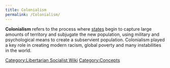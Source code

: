 ```yaml
---
title: Colonialism
permalink: /Colonialism/
---
```


**Colonialism** refers to the process where
[states](State_(Polity) "wikilink") begin to capture large amounts of
territory and subjugate the new population, using military and
psychological means to create a subservient population. Colonialism
played a key role in creating modern racism, global poverty and many
instabilities in the world.

[Category:Libertarian Socialist
Wiki](Category:Libertarian_Socialist_Wiki "wikilink")
[Category:Concepts](Category:Concepts "wikilink")